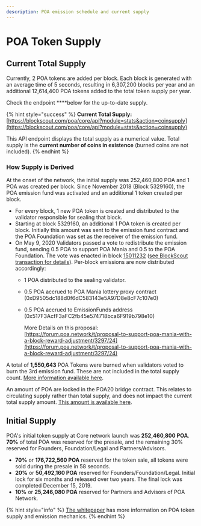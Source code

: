 ```yaml
---
description: POA emission schedule and current supply
---
```


# POA Token Supply

## **Current Total Supply**

Currently, 2 POA tokens are added per block. Each block is generated with an average time of 5 seconds, resulting in 6,307,200 blocks per year and an additional 12,614,400 POA tokens added to the total token supply per year.

Check the endpoint ****below for the up-to-date supply.

{% hint style="success" %}
**Current Total Supply:**  [https://blockscout.com/poa/core/api?module=stats&action=coinsupply](https://blockscout.com/poa/core/api?module=stats&action=coinsupply)  
  
This API endpoint displays the total supply as a numerical value. Total supply is the **current number of coins in existence** \(burned coins are not included\).
{% endhint %}

### How Supply is Derived

At the onset of the network, the initial supply was 252,460,800 POA and 1 POA was created per block. Since November 2018 \(Block 5329160\), the POA emission fund was activated and an additional 1 token created per block.  

* For every block, 1 new POA token is created and distributed to the validator responsible for sealing that block. 
* Starting at block 5329160, an additional 1 POA token is created per block. Initially this amount was sent to the emission fund contract and the POA Foundation was set as the receiver of the emission fund.
* On May 9, 2020 Validators passed a vote to redistribute the emission fund, sending 0.5 POA to support POA Mania and 0.5 to the POA Foundation. The vote was enacted in block [15011232](https://blockscout.com/poa/core/blocks/15011232) \([see BlockScout transaction for details](https://blockscout.com/poa/core/tx/0xe7d562923ae3b0f3aa67b583a2c95e5f9fe0fc9a81a6c5f035b2b202914a7b3b/internal_transactions)\). Per-block emissions are now distributed accordingly:
  * 1 POA distributed to the sealing validator.
  * 0.5 POA accrued to POA Mania lottery proxy contract \(0xD9505dc188d0f6dC583143e5A97D8e8cF7c107e0\) 
  * 0.5 POA accrued to EmissionFunds address \(0x517F3AcfF3aFC2fb45e574718bca6F919b798e10\)



    More Details on this proposal: [https://forum.poa.network/t/proposal-to-support-poa-mania-with-a-block-reward-adjustment/3297/24](https://forum.poa.network/t/proposal-to-support-poa-mania-with-a-block-reward-adjustment/3297/24)

A total of **1,550,643** POA Tokens were burned when validators voted to burn the 3rd emission fund. These are not included in the total supply count. [More information available here](https://forum.poa.network/t/emission-funds-3-results/2957).

An amount of POA are locked in the POA20 bridge contract. This relates to circulating supply rather than total supply, and does not impact the current total supply amount. [This amount is available here](https://bridge.poa.net/statistics).

## Initial Supply

POA's initial token supply at Core network launch was **252,460,800 POA**. **70%** of total POA was reserved for the presale, and the remaining 30% reserved for Founders, Foundation/Legal and Partners/Advisors.

* **70%** or **176,722,560 POA** reserved for the token sale, all tokens were sold during the presale in 58 seconds.
* **20%** or **50,492,160 POA** reserved for Founders/Foundation/Legal. Initial lock for six months and released over two years. The final lock was completed December 15, 2019.
* **10%** or **25,246,080 POA** reserved for Partners and Advisors of POA Network.

{% hint style="info" %}
[The whitepaper](../whitepaper/poadao-v1/poa-network-functionality.md) has more information on POA token supply and emission mechanics.
{% endhint %}

